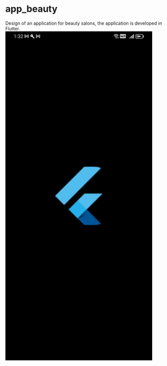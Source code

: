 # app_beauty
Design of an application for beauty salons, the application is developed in Flutter.
![screen introduction](/assets/screens/01.jpg)